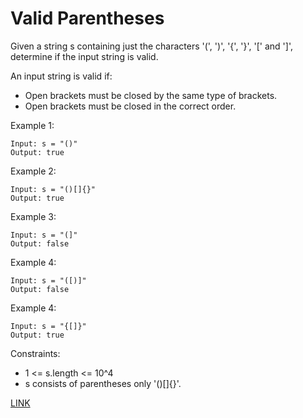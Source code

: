 # Valid Parentheses

Given a string s containing just the characters '(', ')', '{', '}', '[' and ']', determine if the input string is valid.

An input string is valid if:

* Open brackets must be closed by the same type of brackets.
* Open brackets must be closed in the correct order.

Example 1:

```
Input: s = "()"
Output: true
```

Example 2:

```
Input: s = "()[]{}"
Output: true
```

Example 3:

```
Input: s = "(]"
Output: false
```

Example 4:

```
Input: s = "([)]"
Output: false
```

Example 4:

```
Input: s = "{[]}"
Output: true
```

Constraints:

* 1 <= s.length <= 10^4
* s consists of parentheses only '()[]{}'.

[LINK](https://leetcode.com/problems/valid-parentheses/)